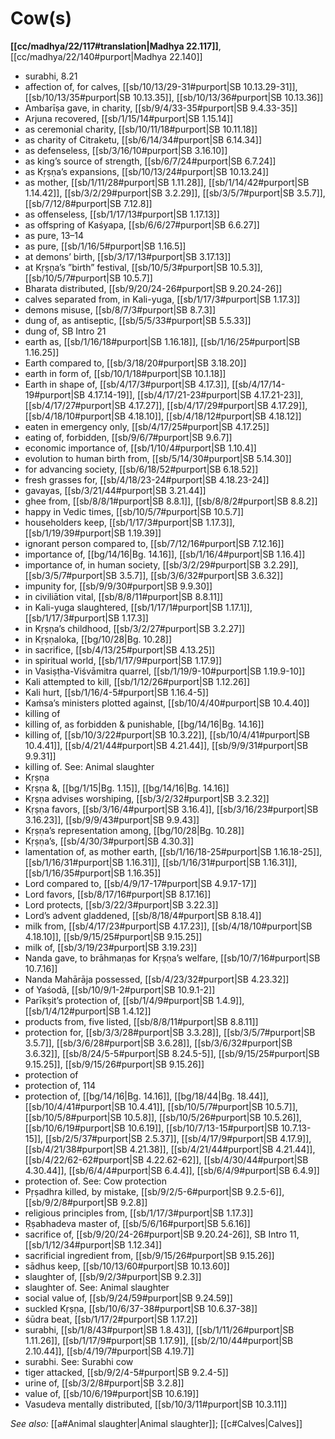 # Cow(s)

**[[cc/madhya/22/117#translation|Madhya 22.117]]**, [[cc/madhya/22/140#purport|Madhya 22.140]]

* surabhi, 8.21
* affection of, for calves, [[sb/10/13/29-31#purport|SB 10.13.29-31]], [[sb/10/13/35#purport|SB 10.13.35]], [[sb/10/13/36#purport|SB 10.13.36]]
* Ambarīṣa gave, in charity, [[sb/9/4/33-35#purport|SB 9.4.33-35]]
* Arjuna recovered, [[sb/1/15/14#purport|SB 1.15.14]]
* as ceremonial charity, [[sb/10/11/18#purport|SB 10.11.18]]
* as charity of Citraketu, [[sb/6/14/34#purport|SB 6.14.34]]
* as defenseless, [[sb/3/16/10#purport|SB 3.16.10]]
* as king’s source of strength, [[sb/6/7/24#purport|SB 6.7.24]]
* as Kṛṣṇa’s expansions, [[sb/10/13/24#purport|SB 10.13.24]]
* as mother, [[sb/1/11/28#purport|SB 1.11.28]], [[sb/1/14/42#purport|SB 1.14.42]], [[sb/3/2/29#purport|SB 3.2.29]], [[sb/3/5/7#purport|SB 3.5.7]], [[sb/7/12/8#purport|SB 7.12.8]]
* as offenseless, [[sb/1/17/13#purport|SB 1.17.13]]
* as offspring of Kaśyapa, [[sb/6/6/27#purport|SB 6.6.27]]
* as pure, 13–14 
* as pure, [[sb/1/16/5#purport|SB 1.16.5]]
* at demons’ birth, [[sb/3/17/13#purport|SB 3.17.13]]
* at Kṛṣṇa’s ”birth” festival, [[sb/10/5/3#purport|SB 10.5.3]], [[sb/10/5/7#purport|SB 10.5.7]]
* Bharata distributed, [[sb/9/20/24-26#purport|SB 9.20.24-26]]
* calves separated from, in Kali-yuga, [[sb/1/17/3#purport|SB 1.17.3]]
* demons misuse, [[sb/8/7/3#purport|SB 8.7.3]]
* dung of, as antiseptic, [[sb/5/5/33#purport|SB 5.5.33]]
* dung of, SB Intro 21
* earth as, [[sb/1/16/18#purport|SB 1.16.18]], [[sb/1/16/25#purport|SB 1.16.25]]
* Earth compared to, [[sb/3/18/20#purport|SB 3.18.20]]
* earth in form of, [[sb/10/1/18#purport|SB 10.1.18]]
* Earth in shape of, [[sb/4/17/3#purport|SB 4.17.3]], [[sb/4/17/14-19#purport|SB 4.17.14-19]], [[sb/4/17/21-23#purport|SB 4.17.21-23]], [[sb/4/17/27#purport|SB 4.17.27]], [[sb/4/17/29#purport|SB 4.17.29]], [[sb/4/18/10#purport|SB 4.18.10]], [[sb/4/18/12#purport|SB 4.18.12]]
* eaten in emergency only, [[sb/4/17/25#purport|SB 4.17.25]]
* eating of, forbidden, [[sb/9/6/7#purport|SB 9.6.7]]
* economic importance of, [[sb/1/10/4#purport|SB 1.10.4]]
* evolution to human birth from, [[sb/5/14/30#purport|SB 5.14.30]]
* for advancing society, [[sb/6/18/52#purport|SB 6.18.52]]
* fresh grasses for, [[sb/4/18/23-24#purport|SB 4.18.23-24]]
* gavayas, [[sb/3/21/44#purport|SB 3.21.44]]
* ghee from, [[sb/8/8/1#purport|SB 8.8.1]], [[sb/8/8/2#purport|SB 8.8.2]]
* happy in Vedic times, [[sb/10/5/7#purport|SB 10.5.7]]
* householders keep, [[sb/1/17/3#purport|SB 1.17.3]], [[sb/1/19/39#purport|SB 1.19.39]]
* ignorant person compared to, [[sb/7/12/16#purport|SB 7.12.16]]
* importance of, [[bg/14/16|Bg. 14.16]], [[sb/1/16/4#purport|SB 1.16.4]]
* importance of, in human society, [[sb/3/2/29#purport|SB 3.2.29]], [[sb/3/5/7#purport|SB 3.5.7]], [[sb/3/6/32#purport|SB 3.6.32]]
* impunity for, [[sb/9/9/30#purport|SB 9.9.30]]
* in civiliātion vital, [[sb/8/8/11#purport|SB 8.8.11]]
* in Kali-yuga slaughtered, [[sb/1/17/1#purport|SB 1.17.1]], [[sb/1/17/3#purport|SB 1.17.3]]
* in Kṛṣṇa’s childhood, [[sb/3/2/27#purport|SB 3.2.27]]
* in Kṛṣṇaloka, [[bg/10/28|Bg. 10.28]]
* in sacrifice, [[sb/4/13/25#purport|SB 4.13.25]]
* in spiritual world, [[sb/1/17/9#purport|SB 1.17.9]]
* in Vasiṣṭha-Viśvāmitra quarrel, [[sb/1/19/9-10#purport|SB 1.19.9-10]]
* Kali attempted to kill, [[sb/1/12/26#purport|SB 1.12.26]]
* Kali hurt, [[sb/1/16/4-5#purport|SB 1.16.4-5]]
* Kaṁsa’s ministers plotted against, [[sb/10/4/40#purport|SB 10.4.40]]
* killing of 
* killing of, as forbidden & punishable, [[bg/14/16|Bg. 14.16]]
* killing of, [[sb/10/3/22#purport|SB 10.3.22]], [[sb/10/4/41#purport|SB 10.4.41]], [[sb/4/21/44#purport|SB 4.21.44]], [[sb/9/9/31#purport|SB 9.9.31]]
* killing of. See: Animal slaughter 
* Kṛṣṇa 
* Kṛṣṇa &, [[bg/1/15|Bg. 1.15]], [[bg/14/16|Bg. 14.16]]
* Kṛṣṇa advises worshiping, [[sb/3/2/32#purport|SB 3.2.32]]
* Kṛṣṇa favors, [[sb/3/16/4#purport|SB 3.16.4]], [[sb/3/16/23#purport|SB 3.16.23]], [[sb/9/9/43#purport|SB 9.9.43]]
* Kṛṣṇa’s representation among, [[bg/10/28|Bg. 10.28]]
* Kṛṣṇa’s, [[sb/4/30/3#purport|SB 4.30.3]]
* lamentation of, as mother earth, [[sb/1/16/18-25#purport|SB 1.16.18-25]], [[sb/1/16/31#purport|SB 1.16.31]], [[sb/1/16/31#purport|SB 1.16.31]], [[sb/1/16/35#purport|SB 1.16.35]]
* Lord compared to, [[sb/4/9/17-17#purport|SB 4.9.17-17]]
* Lord favors, [[sb/8/17/16#purport|SB 8.17.16]]
* Lord protects, [[sb/3/22/3#purport|SB 3.22.3]]
* Lord’s advent gladdened, [[sb/8/18/4#purport|SB 8.18.4]]
* milk from, [[sb/4/17/23#purport|SB 4.17.23]], [[sb/4/18/10#purport|SB 4.18.10]], [[sb/9/15/25#purport|SB 9.15.25]]
* milk of, [[sb/3/19/23#purport|SB 3.19.23]]
* Nanda gave, to brāhmaṇas for Kṛṣṇa’s welfare, [[sb/10/7/16#purport|SB 10.7.16]]
* Nanda Mahārāja possessed, [[sb/4/23/32#purport|SB 4.23.32]]
* of Yaśodā, [[sb/10/9/1-2#purport|SB 10.9.1-2]]
* Parīkṣit’s protection of, [[sb/1/4/9#purport|SB 1.4.9]], [[sb/1/4/12#purport|SB 1.4.12]]
* products from, five listed, [[sb/8/8/11#purport|SB 8.8.11]]
* protection for, [[sb/3/3/28#purport|SB 3.3.28]], [[sb/3/5/7#purport|SB 3.5.7]], [[sb/3/6/28#purport|SB 3.6.28]], [[sb/3/6/32#purport|SB 3.6.32]], [[sb/8/24/5-5#purport|SB 8.24.5-5]], [[sb/9/15/25#purport|SB 9.15.25]], [[sb/9/15/26#purport|SB 9.15.26]]
* protection of 
* protection of, 114 
* protection of, [[bg/14/16|Bg. 14.16]], [[bg/18/44|Bg. 18.44]], [[sb/10/4/41#purport|SB 10.4.41]], [[sb/10/5/7#purport|SB 10.5.7]], [[sb/10/5/8#purport|SB 10.5.8]], [[sb/10/5/26#purport|SB 10.5.26]], [[sb/10/6/19#purport|SB 10.6.19]], [[sb/10/7/13-15#purport|SB 10.7.13-15]], [[sb/2/5/37#purport|SB 2.5.37]], [[sb/4/17/9#purport|SB 4.17.9]], [[sb/4/21/38#purport|SB 4.21.38]], [[sb/4/21/44#purport|SB 4.21.44]], [[sb/4/22/62-62#purport|SB 4.22.62-62]], [[sb/4/30/44#purport|SB 4.30.44]], [[sb/6/4/4#purport|SB 6.4.4]], [[sb/6/4/9#purport|SB 6.4.9]]
* protection of. See: Cow protection 
* Pṛṣadhra killed, by mistake, [[sb/9/2/5-6#purport|SB 9.2.5-6]], [[sb/9/2/8#purport|SB 9.2.8]]
* religious principles from, [[sb/1/17/3#purport|SB 1.17.3]]
* Ṛṣabhadeva master of, [[sb/5/6/16#purport|SB 5.6.16]]
* sacrifice of, [[sb/9/20/24-26#purport|SB 9.20.24-26]], SB Intro 11, [[sb/1/12/34#purport|SB 1.12.34]]
* sacrificial ingredient from, [[sb/9/15/26#purport|SB 9.15.26]]
* sādhus keep, [[sb/10/13/60#purport|SB 10.13.60]]
* slaughter of, [[sb/9/2/3#purport|SB 9.2.3]]
* slaughter of. See: Animal slaughter 
* social value of, [[sb/9/24/59#purport|SB 9.24.59]]
* suckled Kṛṣṇa, [[sb/10/6/37-38#purport|SB 10.6.37-38]]
* śūdra beat, [[sb/1/17/2#purport|SB 1.17.2]]
* surabhi, [[sb/1/8/43#purport|SB 1.8.43]], [[sb/1/11/26#purport|SB 1.11.26]], [[sb/1/17/9#purport|SB 1.17.9]], [[sb/2/10/44#purport|SB 2.10.44]], [[sb/4/19/7#purport|SB 4.19.7]]
* surabhi. See: Surabhi cow 
* tiger attacked, [[sb/9/2/4-5#purport|SB 9.2.4-5]]
* urine of, [[sb/3/2/8#purport|SB 3.2.8]]
* value of, [[sb/10/6/19#purport|SB 10.6.19]]
* Vasudeva mentally distributed, [[sb/10/3/11#purport|SB 10.3.11]]

*See also:* [[a#Animal slaughter|Animal slaughter]]; [[c#Calves|Calves]]
